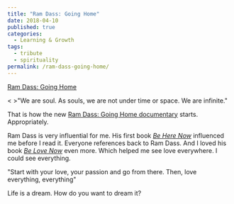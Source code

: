 ```yaml
---
title: "Ram Dass: Going Home"
date: 2018-04-10
published: true
categories:
  - Learning & Growth
tags:
  - tribute
  - spirituality
permalink: /ram-dass-going-home/
---
```

[Ram Dass: Going Home](https://www.netflix.com/watch/80209895)

< >"We are soul. As souls, we are not under time or space. We are infinite."

That is how the new [Ram Dass: Going Home documentary](http://ramdassgoinghome.com/) starts. Appropriately.

Ram Dass is very influential for me. His first book [*Be Here Now*](https://amzn.to/2qmnZfX) influenced me before I read it. Everyone references back to Ram Dass. And I loved his book [*Be Love Now*](https://amzn.to/2v6SFaW) even more. Which helped me see love everywhere. I could see everything.

"Start with your love, your passion and go from there. Then, love everything, everything"

Life is a dream. How do you want to dream it?